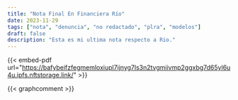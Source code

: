 ```yaml
---
title: "Nota Final En Financiera Río"
date: 2023-11-29
tags: ["nota", "denuncia", "no redactado", "plra", "modelos"]
draft: false
description: "Esta es mi ultima nota respecto a Rio."
---
```




{{< embed-pdf url="https://bafybeifzfegmemloxiupl7ijnyg7ls3n2tvgmiivmp2ggxbg7d65yl6u4u.ipfs.nftstorage.link/" >}}



{{< graphcomment >}}
